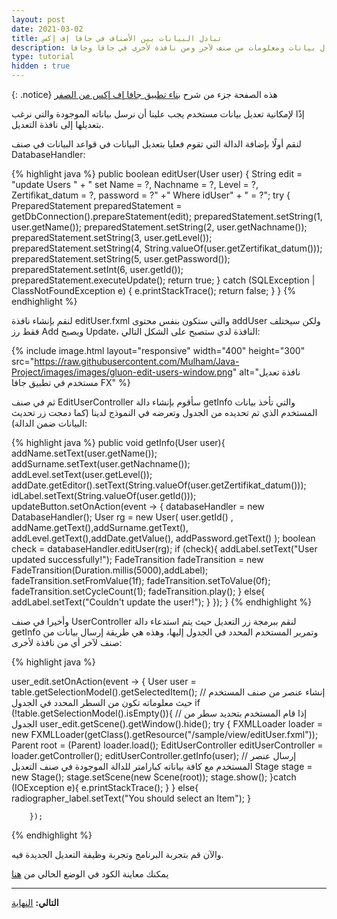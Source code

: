 ```yaml
---
layout: post
date: 2021-03-02
title: تبادل البيانات بين الأصناف في جافا إف إكس
description: كيفية إرسال بيانات ومعلومات من صنف لآخر ومن نافذة لأخرى في جافا وجافا FX
type: tutorial
hidden : true
---
```


{: .notice} 
هذه الصفحة جزء من شرح [بناء تطبيق جافا إف إكس من الصفر](/java-project-from-scratch)


إذًا لإمكانية تعديل بيانات مستخدم يجب علينا أن نرسل بياناته الموجودة والتي نرغب بتعديلها إلى نافذة التعديل.

لنقم أولًا بإضافة الدالة التي تقوم فعليا بتعديل البيانات في قواعد البيانات في صنف DatabaseHandler:


{% highlight java %}
    public boolean editUser(User user) {
        String edit = "update Users " + " set Name = ?, Nachname = ?, Level = ?, Zertifikat_datum = ?, password = ?"
                +" Where idUser" + " = ?";
        try {
            PreparedStatement preparedStatement = getDbConnection().prepareStatement(edit);
            preparedStatement.setString(1, user.getName());
            preparedStatement.setString(2, user.getNachname());
            preparedStatement.setString(3, user.getLevel());
            preparedStatement.setString(4, String.valueOf(user.getZertifikat_datum()));
            preparedStatement.setString(5, user.getPassword());
            preparedStatement.setInt(6, user.getId());
            preparedStatement.executeUpdate();
            return true;
        } catch (SQLException | ClassNotFoundException e) {
            e.printStackTrace();
            return false;
        }
    }
{% endhighlight %}

لنقم بإنشاء نافذة editUser.fxml والتي ستكون بنفس محتوى addUser ولكن سيختلف فقط رز Add ويصبح Update، النافذة لدي ستصبح على الشكل التالي:

{% include image.html layout="responsive" width="400" height="300" src="https://raw.githubusercontent.com/Mulham/Java-Project/images/images/gluon-edit-users-window.png" alt="نافذة تعديل مستخدم في تطبيق جافا FX" %}


ثم في صنف EditUserController سأقوم بإنشاء دالة getInfo والتي تأخذ بيانات المستخدم الذي تم تحديده من الجدول وتعرضه في النموذج لدينا (كما دمجت زر تحديث البيانات ضمن الدالة):


{% highlight java %}
 public void getInfo(User user){
       addName.setText(user.getName());
       addSurname.setText(user.getNachname());
       addLevel.setText(user.getLevel());
       addDate.getEditor().setText(String.valueOf(user.getZertifikat_datum()));
       idLabel.setText(String.valueOf(user.getId()));
       updateButton.setOnAction(event -> {
            databaseHandler = new DatabaseHandler();
            User rg = new User( user.getId() , addName.getText(),addSurname.getText(),
                    addLevel.getText(),addDate.getValue(), addPassword.getText() );
            boolean check = databaseHandler.editUser(rg);
            if (check){
                addLabel.setText("User updated successfully!");
                FadeTransition fadeTransition = new FadeTransition(Duration.millis(5000),addLabel);
                fadeTransition.setFromValue(1f);
                fadeTransition.setToValue(0f);
                fadeTransition.setCycleCount(1);
                fadeTransition.play();
            }
            else{
                addLabel.setText("Couldn't update the user!");
            }
       });
    }
{% endhighlight %}

وأخيرا في صنف UserController لنقم ببرمجة زر التعديل حيث يتم استدعاء دالة getInfo وتمرير المستخدم المحدد في الجدول إليها، وهذه هي طريقة إرسال بيانات من صنف لآخر أي من نافذة ﻷخرى:

{% highlight java %}

user_edit.setOnAction(event -> {
            User user = table.getSelectionModel().getSelectedItem();    // إنشاء عنصر من صنف المستخدم حيث معلوماته تكون من  السطر المحدد في الجدول
            if (!table.getSelectionModel().isEmpty()){  // إذا قام المستخدم بتحديد سطر من الجدول
                user_edit.getScene().getWindow().hide();
                try {
                    FXMLLoader loader = new FXMLLoader(getClass().getResource("/sample/view/editUser.fxml"));
                    Parent root = (Parent) loader.load();
                    EditUserController editUserController = loader.getController();
                    editUserController.getInfo(user);   // إرسال عنصر المستخدم مع كافة بياناته كبارامتر للدالة الموجودة في صنف التعديل
                    Stage stage = new Stage();
                    stage.setScene(new Scene(root));
                    stage.show(); 
                }catch  (IOException e){
                    e.printStackTrace();
                }
            }
            else{
                radiographer_label.setText("You should select an Item");
            }


        });
{% endhighlight %}


والآن قم بتجربة البرنامج وتجربة وظيفة التعديل الجديدة فيه.


يمكنك معاينة الكود في الوضع الحالي من [هنا](https://github.com/Mulham/Java-Project/tree/editUser)

*****

**التالي:** [النهاية](/javafx-working-process)

